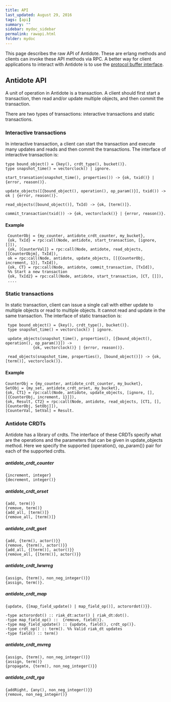 ```yaml
---
title: API
last_updated: August 29, 2016
tags: [api]
summary: ""
sidebar: mydoc_sidebar
permalink: rawapi.html
folder: mydoc
---
```


This page describes the raw API of Antidote. These are erlang methods and clients can invoke these API methods via RPC. A better way for client applications to interact with Antidote is to use the [protocol buffer interface](/api.html).

Antidote API
-----------

A unit of operation in Antidote is a transaction. A client should first start a transaction, then read and/or update multiple objects, and then commit the transaction.

There are two types of transactions: interactive transactions and static transactions.

### Interactive transactions ###

In interactive transaction, a client can start the transaction and execute many updates and reads and then commit the transactions. The interface of interactive transaction is:

    type bound_object() = {key(), crdt_type(), bucket()}.
    type snapshot_time() = vectorclock() | ignore.

    start_transation(snapshot_time(), properties()) -> {ok, txid()} | {error, reason()}.

    update_objects([{bound_object(), operation(), op_param()}], txid()) -> ok | {error, reason()}.

    read_objects([bound_object()], TxId) -> {ok, [term()]}.

    commit_transaction(txid()) -> {ok, vectorclock()} | {error, reason()}.

#### Example ####
     CounterObj = {my_counter, antidote_crdt_counter, my_bucket},
     {ok, TxId} = rpc:call(Node, antidote, start_transaction, [ignore, []]),
     {ok, [CounterVal]} = rpc:call(Node, antidote, read_objects, [[CounterObjm], TxId]),
     ok = rpc:call(Node, antidote, update_objects, [[{CounterObj, increment, 1}], TxId]),
     {ok, CT} = rpc:call(Node, antidote, commit_transaction, [TxId]),
     %% Start a new transaction
     {ok, TxId2} = rpc:call(Node, antidote, start_transaction, [CT, []]),
     ....

### Static transactions ###
In static transaction, client can issue a single call with either update to multiple objects or read to multiple objects. It cannot read and update in the same transaction. The interface of static transaction is:

     type bound_object() = {key(), crdt_type(), bucket()}.
     type snapshot_time() = vectorclock() | ignore.

     update_objects(snapshot_time(), properties(), [{bound_object(), operation(), op_param()}]) ->
                {ok, vectorclock()} | {error, reason()}.

     read_objects(snapshot_time, properties(), [bound_object()]) -> {ok, [term()], vectorclock()}.

#### Example ####
    CounterObj = {my_counter, antidote_crdt_counter, my_bucket},
    SetObj = {my_set, antidote_crdt_orset, my_bucket},
    {ok, CT1} = rpc:call(Node, antidote, update_objects, [ignore, [], [{CounterObj, increment, 1}]]),
    {ok, Result, CT2} = rpc:call(Node, antidote, read_objects, [CT1, [], [CounterObj, SetObj]]),
    [CounterVal, SetVal] = Result.

### Antidote CRDTs ###

Antidote has a library of crdts. The interface of these CRDTs specify what are the operations and the parameters that can be given in update_objects method. Here we specify the supported {operation(), op_param()} pair for each of the supported crdts.

##### antidote_crdt_counter #####
    {increment, integer}
    {decrement, integer()}

##### antidote_crdt_orset #####
    {add, term()}
    {remove, term()}
    {add_all, [term()]}
    {remove_all, [term()]}

##### antidote_crdt_gset #####
    {add, {term(), actor()}}
    {remove, {term(), actor()}}
    {add_all, {[term()], actor()}}
    {remove_all, {[term()], actor()}}

##### antidote_crdt_lwwreg #####
    {assign, {term(), non_neg_integer()}}
    {assign, term()}.

##### antidote_crdt_map #####
    {update, {[map_field_update() | map_field_op()], actorordot()}}.

    -type actorordot() :: riak_dt:actor() | riak_dt:dot().
    -type map_field_op() ::  {remove, field()}.
    -type map_field_update() :: {update, field(), crdt_op()}.
    -type crdt_op() :: term(). %% Valid riak_dt updates
    -type field() :: term()

##### antidote_crdt_mvreg #####
    {assign, {term(), non_neg_integer()}}
    {assign, term()}
    {propagate, {term(), non_neg_integer()}}

##### antidote_crdt_rga #####
    {addRight, {any(), non_neg_integer()}}
    {remove, non_neg_integer()}

